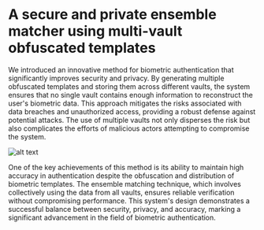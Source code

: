 # A secure and private ensemble matcher using multi-vault obfuscated templates

We introduced an innovative method for biometric authentication that significantly improves security and privacy. By generating multiple obfuscated templates and storing them across different vaults, the system ensures that no single vault contains enough information to reconstruct the user's biometric data. This approach mitigates the risks associated with data breaches and unauthorized access, providing a robust defense against potential attacks. The use of multiple vaults not only disperses the risk but also complicates the efforts of malicious actors attempting to compromise the system.

![alt text](https://github.com/shubha07m/Federated-biometric-privacy/blob/main/hashpic.png)

One of the key achievements of this method is its ability to maintain high accuracy in authentication despite the obfuscation and distribution of biometric templates. The ensemble matching technique, which involves collectively using the data from all vaults, ensures reliable verification without compromising performance. This system's design demonstrates a successful balance between security, privacy, and accuracy, marking a significant advancement in the field of biometric authentication.
